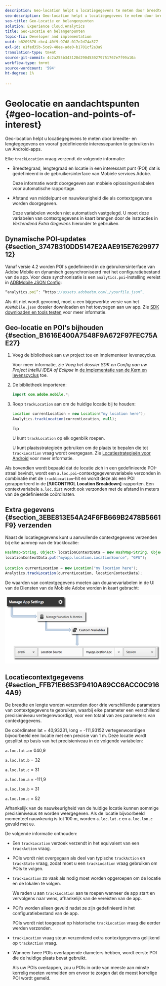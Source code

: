 ```yaml
---
description: Geo-location helpt u locatiegegevens te meten door breedte- en lengtegegevens en vooraf gedefinieerde interessepunten te gebruiken in uw Android-apps.
seo-description: Geo-location helpt u locatiegegevens te meten door breedte- en lengtegegevens en vooraf gedefinieerde interessepunten te gebruiken in uw Android-apps.
seo-title: Geo-Locatie en belangenpunten
solution: Experience Cloud,Analytics
title: Geo-Locatie en belangenpunten
topic-fix: Developer and implementation
uuid: b8209370-cbc4-40f9-97d8-017e2d74a377
exl-id: e1fed35b-5ce9-48ee-ade0-b1701cf2a3a9
translation-type: tm+mt
source-git-commit: 4c2a255b343128d2904530279751767e7f99a10a
workflow-type: tm+mt
source-wordcount: '594'
ht-degree: 1%

---
```


# Geolocatie en aandachtspunten {#geo-location-and-points-of-interest}

Geo-location helpt u locatiegegevens te meten door breedte- en lengtegegevens en vooraf gedefinieerde interessepunten te gebruiken in uw Android-apps.

Elke `trackLocation` vraag verzendt de volgende informatie:

* Breedtegraad, lengtegraad en locatie in een interessant punt (POI) dat is gedefinieerd in de gebruikersinterface van Mobiele services Adobe.

   Deze informatie wordt doorgegeven aan mobiele oplossingvariabelen voor automatische rapportage.

* Afstand van middelpunt en nauwkeurigheid die als contextgegevens worden doorgegeven.

   Deze variabelen worden niet automatisch vastgelegd. U moet deze variabelen van contextgegevens in kaart brengen door de instructies in *Verzendend Extra Gegevens* hieronder te gebruiken.

## Dynamische POI-updates {#section_3747B310DD5147E2AAE915E762997712}

Vanaf versie 4.2 worden POI&#39;s gedefinieerd in de gebruikersinterface van Adobe Mobile en dynamisch gesynchroniseerd met het configuratiebestand van de app. Voor deze synchronisatie is een `analytics.poi`-instelling vereist in [ADBMobile JSON Config](/help/android/configuration/json-config/json-config.md):

```js
“analytics.poi”: “https://assets.adobedtm.com/…/yourfile.json”,
```

Als dit niet wordt gevormd, moet u een bijgewerkte versie van het `ADBMobile.json` dossier downloaden en het toevoegen aan uw app. Zie [SDK downloaden en tools testen](/help/android/getting-started/requirements.md) voor meer informatie.

## Geo-locatie en POI&#39;s bijhouden {#section_B1616E400A7548F9A672F97FEC75AE27}

1. Voeg de bibliotheek aan uw project toe en implementeer levenscyclus.

   Voor meer informatie, zie *Voeg het dossier SDK en Config aan uw Project IntelliJ IDEA of Eclipse* in [de implementatie van de Kern en levenscyclus](/help/android/getting-started/dev-qs.md) toe.

1. De bibliotheek importeren:

   ```java
   import com.adobe.mobile.*;
   ```

1. Roep `trackLocation` aan om de huidige locatie bij te houden:

   ```java
   Location currentLocation = new Location("my location here"); 
   Analytics.trackLocation(currentLocation, null);
   ```

   >[!TIP]
   >
   >U kunt `trackLocation` op elk ogenblik roepen.

   U kunt plaatsstrategieën gebruiken om de plaats te bepalen die tot `trackLocation` vraag wordt overgegaan. Zie [Locatiestrategieën voor Android](https://developer.android.com/guide/topics/location/strategies.html) voor meer informatie.

Als bovendien wordt bepaald dat de locatie zich in een gedefinieerde POI-straal bevindt, wordt een `a.loc.poi`-contextgegevensvariabele verzonden in combinatie met de `trackLocation`-hit en wordt deze als een POI gerapporteerd in de **[!UICONTROL Location Breakdown]**-rapporten. Een contextvariabele `a.loc.dist` wordt ook verzonden met de afstand in meters van de gedefinieerde coördinaten.

## Extra gegevens {#section_3EBE813E54A24F6FB669B2478B5661F9} verzenden

Naast de locatiegegevens kunt u aanvullende contextgegevens verzenden bij elke aanroep van de tracklocatie:

```java
HashMap<String, Object> locationContextData = new HashMap<String, Object>(); 
locationContextData.put("myapp.location.LocationSource", "GPS"); 
 
Location currentLocation = new Location("my location here"); 
Analytics.trackLocation(currentLocation, locationContextData);
```

De waarden van contextgegevens moeten aan douanevariabelen in de UI van de Diensten van de Mobiele Adobe worden in kaart gebracht:

![](assets/map-location-context-data.png)

## Locatiecontextgegevens {#section_FFB71E6653F9410A89CC6ACC0C9164A9}

De breedte en lengte worden verzonden door drie verschillende parameters van contextgegevens te gebruiken, waarbij elke parameter een verschillend precisieniveau vertegenwoordigt, voor een totaal van zes parameters van contextgegevens.

De coördinaten lat = 40,93231, long = -111,93152 vertegenwoordigen bijvoorbeeld een locatie met een precisie van 1 m. Deze locatie wordt gesplitst op basis van het precisieniveau in de volgende variabelen:

`a.loc.lat.a`= 040,9

`a.loc.lat.b` = 32

`a.loc.lat.c` = 31

`a.loc.lon.a` = -111,9

`a.loc.lon.b` = 31

`a.loc.lon.c` = 52

Afhankelijk van de nauwkeurigheid van de huidige locatie kunnen sommige precisieniveaus `00` worden weergegeven. Als de locatie bijvoorbeeld momenteel nauwkeurig is tot 100 m, worden `a.loc.lat.c` en `a.loc.lon.c` gevuld met `00`.

De volgende informatie onthouden:

* Een `trackLocation` verzoek verzendt in het equivalent van een `trackAction` vraag.

* POIs wordt niet overgegaan als deel van typische `trackAction` en `trackState` vraag, zodat moet u een `trackLocation` vraag gebruiken om POIs te volgen.

* `trackLocation` zo vaak als nodig moet worden opgeroepen om de locatie en de lokalen te volgen.

   We raden u aan `trackLocation` aan te roepen wanneer de app start en vervolgens naar wens, afhankelijk van de vereisten van de app.

* POI&#39;s worden alleen gevuld nadat ze zijn gedefinieerd in het configuratiebestand van de app.

   POIs wordt niet toegepast op historische `trackLocation` vraag die eerder werden verzonden.
* `trackLocation` vraag steun verzendend extra contextgegevens gelijkend op  `trackAction` vraag.

* Wanneer twee POIs overlappende diameters hebben, wordt eerste POI die de huidige plaats bevat gebruikt.

   Als uw POIs overlappen, zou u POIs in orde van meeste aan minste korrelig moeten vermelden om ervoor te zorgen dat de meest korrelige POI wordt gemeld.

